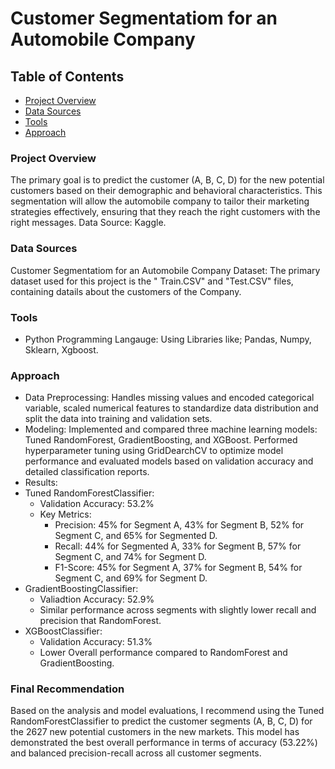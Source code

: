 # Customer Segmentatiom for an Automobile Company

## Table of Contents

- [Project Overview](#project-overview)
- [Data Sources](#data-sources)
- [Tools](#tools)
- [Approach](#approach)

### Project Overview

The primary goal is to predict the customer (A, B, C, D) for the new potential customers based on their demographic and behavioral characteristics. This segmentation will allow the automobile company to tailor their marketing strategies effectively, ensuring that they reach the right customers with the right messages. Data Source: Kaggle.

### Data Sources

Customer Segmentatiom for an Automobile Company Dataset: The primary dataset used for this project is the " Train.CSV" and "Test.CSV" files, containing datails about the customers of the Company.

### Tools

- Python Programming Langauge: Using Libraries like; Pandas, Numpy, Sklearn, Xgboost.
 
### Approach
-	Data Preprocessing: Handles missing values and encoded categorical variable, scaled numerical features to standardize data distribution and split the data into training and validation sets.
-	Modeling: Implemented and compared three machine learning models: Tuned RandomForest, GradientBoosting, and XGBoost. Performed hyperparameter tuning using GridDearchCV to optimize model performance and evaluated models based on validation accuracy and detailed classification reports.
-	Results:
- Tuned RandomForestClassifier: 
  - Validation Accuracy: 53.2%
  - Key Metrics:
       - Precision: 45% for Segment A, 43% for Segment B, 52% for Segment C, and 65% for Segmented D.
       - Recall: 44% for Segmented A, 33% for Segment B, 57% for Segment C, and 74% for Segment D.
       - F1-Score: 45% for Segment A, 37% for Segment B, 54% for Segment C, and 69% for Segment D.
- GradientBoostingClassifier:
  - Valiadtion Accuracy: 52.9%
  - Similar performance across segments with slightly lower recall and precision that RandomForest.
- XGBoostClassifier:
  - Validation Accuracy: 51.3%
  - Lower Overall performance compared to RandomForest and GradientBoosting.
    
### Final Recommendation
Based on the analysis and model evaluations, I recommend using the Tuned RandomForestClassifier to predict the customer segments (A, B, C, D) for the 2627 new potential customers in the new markets. This model has demonstrated the best overall performance in terms of accuracy (53.22%) and balanced precision-recall across all customer segments.
